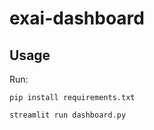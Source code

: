 # exai-dashboard

## Usage
Run:
```
pip install requirements.txt
```

```
streamlit run dashboard.py
```

